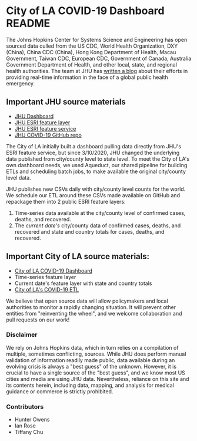 # City of LA COVID-19 Dashboard README
The Johns Hopkins Center for Systems Science and Engineering has open sourced data culled from the US CDC, World Health Organization, DXY (China), China CDC (China), Hong Kong Department of Health, Macau Government, Taiwan CDC, European CDC, Government of Canada, Australia Government Department of Health, and other local, state, and regional health authorities. The team at JHU has [written a blog](https://systems.jhu.edu/research/public-health/ncov/) about their efforts in providing real-time information in the face of a global public health emergency.

## Important JHU source materials
* [JHU Dashboard](https://www.arcgis.com/apps/opsdashboard/index.html#/bda7594740fd40299423467b48e9ecf6)
* [JHU ESRI feature layer](https://www.arcgis.com/home/webmap/viewer.html?layers=c0b356e20b30490c8b8b4c7bb9554e7c)
* [JHU ESRI feature service](https://www.arcgis.com/home/item.html?id=c0b356e20b30490c8b8b4c7bb9554e7c)
* [JHU COVID-19 GitHub repo](https://github.com/CSSEGISandData/COVID-19)

The City of LA initially built a dashboard pulling data directly from JHU's ESRI feature service, but since 3/10/2020, JHU changed the underlying data published from city/county level to state level. To meet the City of LA's own dashboard needs, we used Aqueduct, our shared pipeline for building ETLs and scheduling batch jobs, to make available the original  city/county level data.

JHU publishes new CSVs daily with city/county level counts for the world. We schedule our ETL around these CSVs made available on GitHub and repackage them into 2 public ESRI feature layers:
1. Time-series data available at the city/county level of confirmed cases, deaths, and recovered.
2. The *current date's* city/county data of confirmed cases, deaths, and recovered and state and country totals for cases, deaths, and recovered.

## Important City of LA source materials:
* [City of LA COVID-19 Dashboard](https://lahub.maps.arcgis.com/apps/opsdashboard/index.html#/82b3434c38ac4fad80cc281efbeb96ca)
* Time-series feature layer
* Current date's feature layer with state and country totals
* [City of LA's COVID-19 ETL](https://github.com/CityOfLosAngeles/aqueduct/tree/master/dags/public-health)

We believe that open source data will allow policymakers and local authorities to monitor a rapidly changing situation. It will prevent other entities from "reinventing the wheel", and we welcome collaboration and pull requests on our work!

### Disclaimer
We rely on Johns Hopkins data, which in turn relies on a compilation of multiple, sometimes conflicting, sources. While JHU does perform manual validation of information readily made public, data available during an evolving crisis is always a "best guess" of the unknown. However, it is crucial to have a single source of the "best guess", and we know most US cities and media are using JHU data. Nevertheless, reliance on this site and its contents herein, including data, mapping, and analysis for medical guidance or commerce is strictly prohibited.


### Contributors
* Hunter Owens
* Ian Rose
* Tiffany Chu
